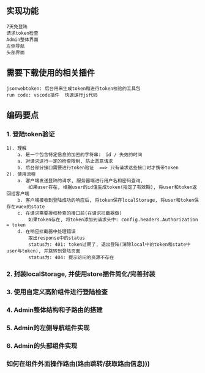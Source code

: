 ## 实现功能
    7天免登陆
    请求token检查
    Admin整体界面
    左侧导航
    头部界面

## 需要下载使用的相关插件
    jsonwebtoken: 后台用来生成token和进行token校验的工具包
    run code: vscode插件  快速运行js代码

## 编码要点
### 1. 登陆token验证
    1). 理解
        a. 是一个包含特定信息的加密的字符串:　id / 失效的时间
        a. 对请求进行一定的检查限制, 防止恶意请求
        b. 后台部分接口需要进行token验证  ==> 只有请求这些接口时才携带token
    2). 使用流程
        a. 客户端发送登陆的请求, 服务器端进行用户名和密码查询, 
            如果user存在, 根据user的id值生成token(指定了有效期), 将user和token返回给客户端
        b. 客户端接收到登陆成功的响应后, 将token保存localStorage, 将user和token保存在vuex的state
        c. 在请求需要授权检查的接口前(在请求拦截器做)
            如果token存在, 将token添加到请求头中: config.headers.Authorization = token
        d. 在响应拦截器中处理错误
            取出response中的status
            status为: 401: token过期了, 退出登陆(清除local中的token和state中user与token), 并跳转到登陆页面
            status为: 404: 提示访问的资源不存在

### 2. 封装localStorage, 并使用store插件简化/完善封装

### 3. 使用自定义高阶组件进行登陆检查

### 4. Admin整体结构和子路由的搭建

### 5. Admin的左侧导航组件实现

### 6. Admin的头部组件实现


### 如何在组件外面操作路由(路由跳转/获取路由信息)))
